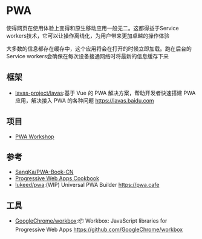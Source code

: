 # PWA

使得网页在使用体验上变得和原生移动应用一般无二。这都得益于Service workers技术，它可以让操作离线化，为用户带来更加卓越的操作体验

大多数的信息都存在缓存中，这个应用将会在打开的时候立即加载。跑在后台的Service workers会确保在每次设备接通网络时将最新的信息缓存下来

## 框架

* [lavas-project/lavas](https://github.com/lavas-project/lavas):基于 Vue 的 PWA 解决方案，帮助开发者快速搭建 PWA 应用，解决接入 PWA 的各种问题 https://lavas.baidu.com

## 项目

* [PWA Workshop](https://pwa-workshop.js.org/)

## 参考

* [SangKa/PWA-Book-CN](https://github.com/SangKa/PWA-Book-CN)
* [Progressive Web Apps Cookbook](https://pwa-cookbook.js.org/)
* [lukeed/pwa](https://github.com/lukeed/pwa):(WIP) Universal PWA Builder https://pwa.cafe

## 工具

* [GoogleChrome/workbox](https://github.com/GoogleChrome/workbox):📦 Workbox: JavaScript libraries for Progressive Web Apps https://github.com/GoogleChrome/workbox
